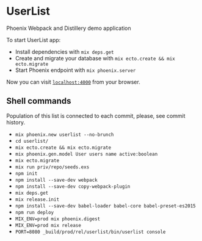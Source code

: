 # UserList

Phoenix Webpack and Distillery demo application

To start UserList app:

  * Install dependencies with `mix deps.get`
  * Create and migrate your database with `mix ecto.create && mix ecto.migrate`
  * Start Phoenix endpoint with `mix phoenix.server`

Now you can visit [`localhost:4000`](http://localhost:4000) from your browser.

## Shell commands

Population of this list is connected to each commit, please, see commit history.

  * `mix phoenix.new userlist --no-brunch`
  * `cd userlist/`
  * `mix ecto.create && mix ecto.migrate`
  * `mix phoenix.gen.model User users name active:boolean`
  * `mix ecto.migrate`
  * `mix run priv/repo/seeds.exs`
  * `npm init`
  * `npm install --save-dev webpack`
  * `npm install --save-dev copy-webpack-plugin`
  * `mix deps.get`
  * `mix release.init`
  * `npm install --save-dev babel-loader babel-core babel-preset-es2015`
  * `npm run deploy`
  * `MIX_ENV=prod mix phoenix.digest`
  * `MIX_ENV=prod mix release`
  * `PORT=8080 _build/prod/rel/userlist/bin/userlist console`